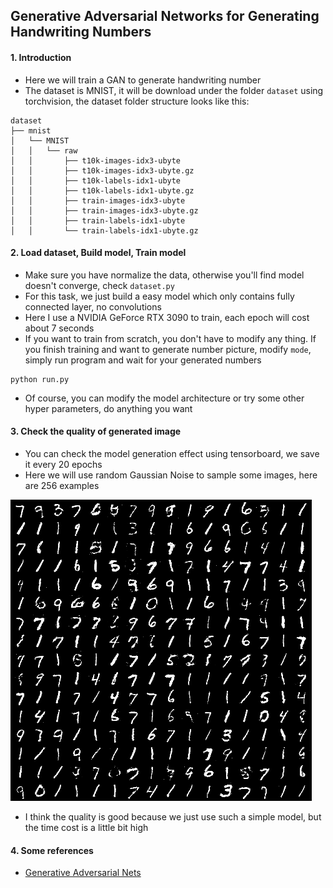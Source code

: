 ## Generative Adversarial Networks for Generating Handwriting Numbers

#### 1. Introduction
- Here we will train a GAN to generate handwriting number 
- The dataset is MNIST, it will be download under the folder `dataset` using torchvision, the dataset folder structure looks like this:
```text
dataset
├── mnist
│   └── MNIST
│   │   └── raw
│   │       ├── t10k-images-idx3-ubyte
│   │       ├── t10k-images-idx3-ubyte.gz
│   │       ├── t10k-labels-idx1-ubyte
│   │       ├── t10k-labels-idx1-ubyte.gz
│   │       ├── train-images-idx3-ubyte
│   │       ├── train-images-idx3-ubyte.gz
│   │       ├── train-labels-idx1-ubyte
│   │       └── train-labels-idx1-ubyte.gz
```

#### 2. Load dataset, Build model, Train model
- Make sure you have normalize the data, otherwise you'll find model doesn't converge, check `dataset.py`
- For this task, we just build a easy model which only contains fully connected layer, no convolutions
- Here I use a NVIDIA GeForce RTX 3090 to train, each epoch will cost about 7 seconds
- If you want to train from scratch, you don't have to modify any thing. If you finish training and want to generate number picture, modify `mode`, simply run program and wait for your generated numbers
```shell
python run.py
```
- Of course, you can modify the model architecture or try some other hyper parameters, do anything you want 

#### 3. Check the quality of generated image
- You can check the model generation effect using tensorboard, we save it every 20 epochs
- Here we will use random Gaussian Noise to sample some images, here are 256 examples

![sample anime faces](gen/sample.png)

- I think the quality is good because we just use such a simple model, but the time cost is a little bit high

#### 4. Some references
- [Generative Adversarial Nets](https://arxiv.org/pdf/1406.2661.pdf)